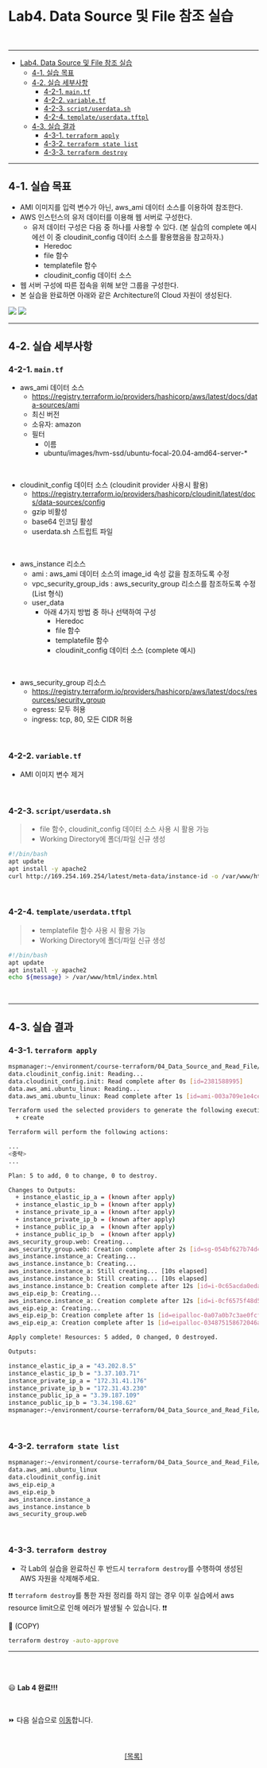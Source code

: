 # Lab4. Data Source 및 File 참조 실습   

<br>

---
- [Lab4. Data Source 및 File 참조 실습](#lab4-data-source-및-file-참조-실습)
  - [4-1. 실습 목표](#4-1-실습-목표)
  - [4-2. 실습 세부사항](#4-2-실습-세부사항)
    - [4-2-1. `main.tf`](#4-2-1-maintf)
    - [4-2-2. `variable.tf`](#4-2-2-variabletf)
    - [4-2-3. `script/userdata.sh`](#4-2-3-scriptuserdatash)
    - [4-2-4. `template/userdata.tftpl`](#4-2-4-templateuserdatatftpl)
  - [4-3. 실습 결과](#4-3-실습-결과)
    - [4-3-1. `terraform apply`](#4-3-1-terraform-apply)
    - [4-3-2. `terraform state list`](#4-3-2-terraform-state-list)
    - [4-3-3. `terraform destroy`](#4-3-3-terraform-destroy)
---

## 4-1. 실습 목표

- AMI 이미지를 입력 변수가 아닌, aws_ami 데이터 소스를 이용하여 참조한다.
- AWS 인스턴스의 유저 데이터를 이용해 웹 서버로 구성한다.
  - 유저 데이터 구성은 다음 중 하나를 사용할 수 있다. (본 실습의 complete 예시에선 이 중 cloudinit_config 데이터 소스를 활용했음을 참고하자.)
    - Heredoc
    - file 함수
    - templatefile 함수
    - cloudinit_config 데이터 소스
- 웹 서버 구성에 따른 접속을 위해 보안 그룹을 구성한다.  
- 본 실습을 완료하면 아래와 같은 Architecture의 Cloud 자원이 생성된다.

![](../Reference_docs/images/lab/terraform_lab_arhitecture-Lab04.png)
![](/course-terraform/Reference_docs/images/lab/terraform_lab_arhitecture-Lab04.png)

---

## 4-2. 실습 세부사항

### 4-2-1. `main.tf`

- aws_ami 데이터 소스
  - https://registry.terraform.io/providers/hashicorp/aws/latest/docs/data-sources/ami
  - 최신 버전
  - 소유자: amazon
  - 필터
    - 이름
    - ubuntu/images/hvm-ssd/ubuntu-focal-20.04-amd64-server-*

<br>

- cloudinit_config 데이터 소스 (cloudinit provider 사용시 활용)
  - https://registry.terraform.io/providers/hashicorp/cloudinit/latest/docs/data-sources/config
  - gzip 비활성
  - base64 인코딩 활성
  - userdata.sh 스트립트 파일

<br>

- aws_instance 리소스
  - ami : aws_ami 데이터 소스의 image_id 속성 값을 참조하도록 수정
  - vpc_security_group_ids : aws_security_group 리소스를 참조하도록 수정 (List 형식)
  - user_data
    - 아래 4가지 방법 중 하나 선택하여 구성
      - Heredoc
      - file 함수
      - templatefile 함수
      - cloudinit_config 데이터 소스 (complete 예시)

<br>

- aws_security_group 리소스
  - https://registry.terraform.io/providers/hashicorp/aws/latest/docs/resources/security_group
  - egress: 모두 허용
  - ingress: tcp, 80, 모든 CIDR 허용

<br>

### 4-2-2. `variable.tf`

- AMI 이미지 변수 제거

<br>

### 4-2-3. `script/userdata.sh`

> - file 함수, cloudinit_config 데이터 소스 사용 시 활용 가능
> - Working Directory에 폴더/파일 신규 생성

```bash
#!/bin/bash
apt update
apt install -y apache2
curl http://169.254.169.254/latest/meta-data/instance-id -o /var/www/html/index.html
```

<br>

### 4-2-4. `template/userdata.tftpl`

> - templatefile 함수 사용 시 활용 가능
> - Working Directory에 폴더/파일 신규 생성

```bash
#!/bin/bash
apt update
apt install -y apache2
echo ${message} > /var/www/html/index.html
```

<br>

---

## 4-3. 실습 결과

### 4-3-1. `terraform apply`

```bash
mspmanager:~/environment/course-terraform/04_Data_Source_and_Read_File/start $ terraform apply -auto-approve
data.cloudinit_config.init: Reading...
data.cloudinit_config.init: Read complete after 0s [id=2381588995]
data.aws_ami.ubuntu_linux: Reading...
data.aws_ami.ubuntu_linux: Read complete after 1s [id=ami-003a709e1e4ce3729]

Terraform used the selected providers to generate the following execution plan. Resource actions are indicated with the following symbols:
  + create

Terraform will perform the following actions:

...
<중략>
...

Plan: 5 to add, 0 to change, 0 to destroy.

Changes to Outputs:
  + instance_elastic_ip_a = (known after apply)
  + instance_elastic_ip_b = (known after apply)
  + instance_private_ip_a = (known after apply)
  + instance_private_ip_b = (known after apply)
  + instance_public_ip_a  = (known after apply)
  + instance_public_ip_b  = (known after apply)
aws_security_group.web: Creating...
aws_security_group.web: Creation complete after 2s [id=sg-054bf627b74d4460a]
aws_instance.instance_a: Creating...
aws_instance.instance_b: Creating...
aws_instance.instance_a: Still creating... [10s elapsed]
aws_instance.instance_b: Still creating... [10s elapsed]
aws_instance.instance_b: Creation complete after 12s [id=i-0c65acda0eda7e449]
aws_eip.eip_b: Creating...
aws_instance.instance_a: Creation complete after 12s [id=i-0cf6575f48d5dc80f]
aws_eip.eip_a: Creating...
aws_eip.eip_b: Creation complete after 1s [id=eipalloc-0a07a0b7c3ae0fcfb]
aws_eip.eip_a: Creation complete after 1s [id=eipalloc-034875158672046ac]

Apply complete! Resources: 5 added, 0 changed, 0 destroyed.

Outputs:

instance_elastic_ip_a = "43.202.8.5"
instance_elastic_ip_b = "3.37.103.71"
instance_private_ip_a = "172.31.41.176"
instance_private_ip_b = "172.31.43.230"
instance_public_ip_a = "3.39.187.109"
instance_public_ip_b = "3.34.198.62"
mspmanager:~/environment/course-terraform/04_Data_Source_and_Read_File/start $
```

<br>

### 4-3-2. `terraform state list`

```bash
mspmanager:~/environment/course-terraform/04_Data_Source_and_Read_File/start $ terraform state list
data.aws_ami.ubuntu_linux
data.cloudinit_config.init
aws_eip.eip_a
aws_eip.eip_b
aws_instance.instance_a
aws_instance.instance_b
aws_security_group.web
```

<br>

### 4-3-3. `terraform destroy`

- 각 Lab의 실습을 완료하신 후 반드시 `terraform destroy`를 수행하여 생성된 AWS 자원을 삭제해주세요.  

❗❗ `terraform destroy`를 통한 자원 정리를 하지 않는 경우 이후 실습에서 aws resource limit으로 인해 에러가 발생될 수 있습니다. ❗❗ 

🧲 (COPY)  

```bash
terraform destroy -auto-approve
```

---

<br>
<br>

😃 **Lab 4 완료!!!**

<br>

⏩ 다음 실습으로 [이동](../05_Module/README.md)합니다.

<br>
<br>

<center> <a href="../README.md">[목록]</a> </center>

